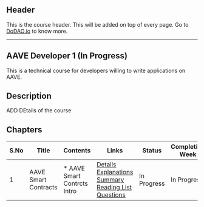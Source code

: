## Header
This is the course header. This will be added on top of every page. Go to [DoDAO.io](https://www.dodao.io) to know more.

 ---

 ## AAVE Developer 1 (In Progress)
 This is a technical course for developers willing to write applications on AAVE.

 
 ## Description
 ADD DEtails of the course

 
 ## Chapters
 
 | S.No        | Title       | Contents   | Links      | Status      | Completion Week |
 | ----------- | ----------- |----------- |----------- | ----------- | ----------- |
 | 1      | AAVE Smart Contracts | * AAVE Smart Contrcts Intro| [Details](generated/topics/aave-smart-contracts.md) <br/> [Explanations](generated/explanations/aave-smart-contracts.md) <br/> [Summary](generated/summaries/aave-smart-contracts.md) <br/> [Reading List](generated/readings/aave-smart-contracts.md) <br/> [Questions](generated/questions/aave-smart-contracts.md) | In Progress | In Progress | 
